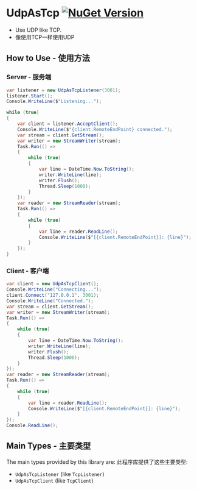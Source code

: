 ﻿# UdpAsTcp [![NuGet Version](http://img.shields.io/nuget/v/UdpAsTcp.svg?style=flat)](https://www.nuget.org/packages/UdpAsTcp/)
* Use UDP like TCP.
* 像使用TCP一样使用UDP

## How to Use - 使用方法

### Server - 服务端
```csharp
var listener = new UdpAsTcpListener(3001);
listener.Start();
Console.WriteLine($"Listening...");

while (true)
{
    var client = listener.AcceptClient();
    Console.WriteLine($"{client.RemoteEndPoint} connected.");
    var stream = client.GetStream();
    var writer = new StreamWriter(stream);
    Task.Run(() =>
    {
        while (true)
        {
            var line = DateTime.Now.ToString();
            writer.WriteLine(line);
            writer.Flush();
            Thread.Sleep(1000);
        }
    });
    var reader = new StreamReader(stream);
    Task.Run(() =>
    {
        while (true)
        {
            var line = reader.ReadLine();
            Console.WriteLine($"[{client.RemoteEndPoint}]: {line}");
        }
    });    
}

```
### Client - 客户端
```csharp
var client = new UdpAsTcpClient();
Console.WriteLine("Connecting...");
client.Connect("127.0.0.1", 3001);
Console.WriteLine("Connected.");
var stream = client.GetStream();
var writer = new StreamWriter(stream);
Task.Run(() =>
{
    while (true)
    {
        var line = DateTime.Now.ToString();
        writer.WriteLine(line);
        writer.Flush();
        Thread.Sleep(1000);
    }
});
var reader = new StreamReader(stream);
Task.Run(() =>
{
    while (true)
    {
        var line = reader.ReadLine();
        Console.WriteLine($"[{client.RemoteEndPoint}]: {line}");
    }
});
Console.ReadLine();

```

## Main Types - 主要类型

The main types provided by this library are:
此程序库提供了这些主要类型:

* `UdpAsTcpListener` (like `TcpListener`)
* `UdpAsTcpClient` (like `TcpClient`)
